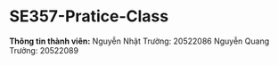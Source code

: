 # SE357-Pratice-Class
**Thông tin thành viên:**
<space><space>Nguyễn Nhật Trường: 20522086
<space><space>Nguyễn Quang Trưởng: 20522089
